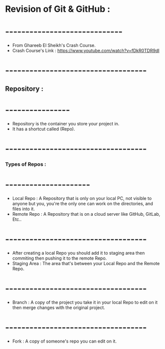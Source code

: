 # Revision of Git & GitHub :
# -----------------------------

- From Ghareeb El Sheikh's Crash Course.
- Crash Course's Link : https://www.youtube.com/watch?v=fDkR0TDR9dI

# -----------------------------------

## Repository :
# ----------------

- Repository is the container you store your project in.
- It has a shortcut called (Repo).

# -----------------------------------

### Types of Repos :
# ---------------------

- Local Repo : A Repository that is only on your local PC, not visible to anyone but you, you're the only one can work on the directories, and files into it.
- Remote Repo : A Repository that is on a cloud server like GitHub, GitLab, Etc..

# -----------------------------------

- After creating a local Repo you should add it to staging area then commiting then pushing it to the remote Repo.
- Staging Area : The area that's between your Local Repo and the Remote Repo.

# -----------------------------------

- Branch : A copy of the project you take it in your local Repo to edit on it then merge changes with the original project.

# -----------------------------------

- Fork : A copy of someone's repo you can edit on it.